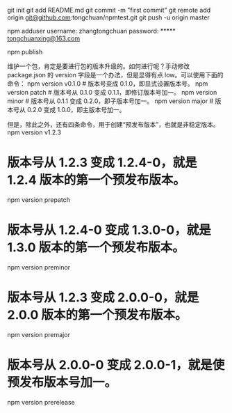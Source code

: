 git init
git add README.md
git commit -m "first commit"
git remote add origin git@github.com:tongchuan/npmtest.git
git push -u origin master

npm adduser
username: zhangtongchuan
password: *****
tongchuanxing@163.com

npm publish

维护一个包，肯定是要进行包的版本升级的。如何进行呢？手动修改 package.json 的 version 字段是一个办法，但是显得有点 low。可以使用下面的命令：
npm version v0.1.0      # 版本号变成 0.1.0，即显式设置版本号。
npm version patch       # 版本号从 0.1.0 变成 0.1.1，即修订版本号加一。
npm version minor       # 版本号从 0.1.1 变成 0.2.0，即子版本号加一。
npm version major       # 版本号从 0.2.0 变成 1.0.0，即主版本号加一。

但是，除此之外，还有四条命令，用于创建“预发布版本”，也就是非稳定版本。
npm version v1.2.3

# 版本号从 1.2.3 变成 1.2.4-0，就是 1.2.4 版本的第一个预发布版本。
npm version prepatch

# 版本号从 1.2.4-0 变成 1.3.0-0，就是 1.3.0 版本的第一个预发布版本。
npm version preminor

# 版本号从 1.2.3 变成 2.0.0-0，就是 2.0.0 版本的第一个预发布版本。
npm version premajor

# 版本号从 2.0.0-0 变成 2.0.0-1，就是使预发布版本号加一。
npm version prerelease
